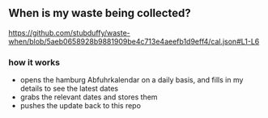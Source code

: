 ## When is my waste being collected?
  https://github.com/stubduffy/waste-when/blob/5aeb0658928b9881909be4c713e4aeefb1d9eff4/cal.json#L1-L6
  
  ### how it works
  - opens the hamburg Abfuhrkalendar on a daily basis, and fills in my details to see the latest dates
  - grabs the relevant dates and stores them
  - pushes the update back to this repo
  
